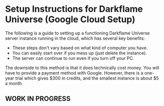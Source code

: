 # Setup Instructions for Darkflame Universe (Google Cloud Setup)

The following is a guide to setting up a functioning Darkflame Universe server instance running in the cloud, which has several key benefits:

- These steps don't vary based on what kind of computer you have.
- You can easily start over if you mess up (just delete the instance).
- The server can continue to run even if you turn off your PC.

The downside to this method is that it does technically cost money. You will have to provide a payment method with Google. However, there is a one-year trial which gives $300 in credits, and the smallest instance is about $5 a month.

## WORK IN PROGRESS
